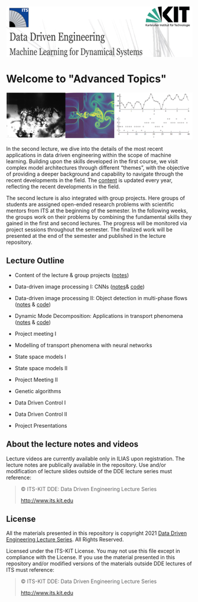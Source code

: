 [![banner](others/images/ml1.PNG)](https://www.its.kit.edu/Lehrveranstaltungen_DataDrivenEngineering_I.php)

# Welcome to "Advanced Topics"

[![image](others/images/ml2.png)](https://www.its.kit.edu/Lehrveranstaltungen_DataDrivenEngineering_II.php)

In the second lecture, we dive into the details of the most recent applications in data driven engineering within the scope of machine learning. Building upon the skills developed in the first course, we visit complex model architectures through different “themes”, with the objective of providing a deeper background and capability to navigate through the recent developments in the field. The [content](/DDE_II_Advanced_Topics/Lecture%20outline.pdf) is updated every year, reflecting the recent developments in the field.

The second lecture is also integrated with group projects. Here  groups of students are assigned open-ended research problems with scientific mentors from ITS at the beginning of the semester. In the following weeks, the groups work on their problems by combining the fundamental skills they gained in the first and second lectures. The progress will be monitored via project sessions throughout the semester. The finalized work will be presented at the end of the semester and published in the lecture repository.

## Lecture Outline

- Content of the lecture & group projects ([notes](/DDE_II_Advanced_Topics/Lecture%201/Lecture_1.pdf))

- Data-driven image processing I: CNNs ([notes](/DDE_II_Advanced_Topics/Lecture%202/Lecture_2.pdf)& [code](/DDE_II_Advanced_Topics/Lecture%202/Lecture_2.ipynb))

- Data-driven image processing II: Object detection in multi-phase flows ([notes](/DDE_II_Advanced_Topics/Lecture%203/Lecture_3.pdf) & [code](/DDE_II_Advanced_Topics/Lecture%203/Lecture_3.ipynb))

- Dynamic Mode Decomposition: Applications in transport phenomena ([notes](/DDE_II_Advanced_Topics/Lecture%204/Lecture_4.pdf) & [code](/DDE_II_Advanced_Topics/Lecture%204/Lecture_4.ipynb))

- Project meeting I

- Modelling of transport phenomena with neural networks 

- State space models I

- State space models II

- Project Meeting II

- Genetic algorithms

- Data Driven Control I

- Data Driven Control II

- Project Presentations

## About the lecture notes and videos

Lecture videos are currently available only in ILIAS upon registration. The lecture notes are publically available in the repository. Use and/or modification of lecture slides outside of the DDE lecture series must reference:

> © ITS-KIT DDE: Data Driven Engineering Lecture Series
>
> http://www.its.kit.edu

## License
All the materials presented in this repository is copyright 2021 [Data Driven Engineering Lecture Series](https://www.its.kit.edu/Lehrveranstaltungen_DataDrivenEngineering_I.php). All Rights Reserved.

Licensed under the ITS-KIT License. You may not use this file except in compliance with the License. If you use the material presented in this repository and/or modified versions of the materials outside DDE lectures of ITS must reference:

> © ITS-KIT DDE: Data Driven Engineering Lecture Series
>
> http://www.its.kit.edu
